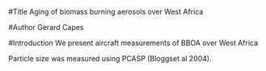 #Title
Aging of biomass burning  aerosols over West Africa

#Author
Gerard Capes

#Introduction
We present  aircraft  measurements of BBOA over West  Africa

Particle size was measured using PCASP (Bloggset al 2004).
